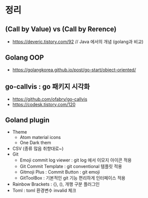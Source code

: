 # 정리 

## (Call by Value) vs (Call by Rerence)
- https://deveric.tistory.com/92  // Java 에서의 개념 (golang과 비교)


## Golang OOP
- https://golangkorea.github.io/post/go-start/object-oriented/


## go-callvis : go 패키지 시각화 
- https://github.com/ofabry/go-callvis
- https://codesk.tistory.com/120


## Goland plugin 
- Theme
    - Atom material icons
    - One Dark them
- CSV (종류 많음 취향대로~)
- Git
    - Emoji commit log viewer   : git log 에서 이모지 아이콘 적용
    - Git Commit Template :  git conventional  템플릿 적용
    - Gitmoji Plus : Commit Button   : git emoji
    - GitToolBox    :  기본적인 git 기능 편리하게 인터페이스 적용
- Rainbow Brackets  :  {}, (), 개행 구분 플러그인 
- Toml  : toml 환경변수 invalid 체크